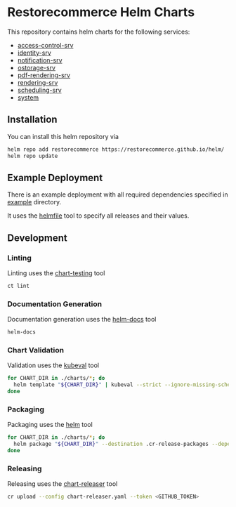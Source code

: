# Restorecommerce Helm Charts

This repository contains helm charts for the following services:

* [access-control-srv](./charts/access-control-srv)
* [identity-srv](./charts/identity-srv)
* [notification-srv](./charts/notification-srv)
* [ostorage-srv](./charts/ostorage-srv)
* [pdf-rendering-srv](./charts/pdf-rendering-srv)
* [rendering-srv](./charts/rendering-srv)
* [scheduling-srv](./charts/scheduling-srv)
* [system](./charts/system)

## Installation

You can install this helm repository via

```bash
helm repo add restorecommerce https://restorecommerce.github.io/helm/
helm repo update
```

## Example Deployment

There is an example deployment with all required dependencies specified in [example](./example) directory.

It uses the [helmfile](https://github.com/roboll/helmfile) tool to specify all releases and their values.

## Development

### Linting

Linting uses the [chart-testing](https://github.com/helm/chart-testing) tool

```bash
ct lint
```

### Documentation Generation

Documentation generation uses the [helm-docs](https://github.com/norwoodj/helm-docs) tool

```bash
helm-docs
```

### Chart Validation

Validation uses the [kubeval](https://github.com/instrumenta/kubeval) tool

```bash
for CHART_DIR in ./charts/*; do
  helm template "${CHART_DIR}" | kubeval --strict --ignore-missing-schemas
done
```

### Packaging

Packaging uses the [helm](https://helm.sh/) tool

```bash
for CHART_DIR in ./charts/*; do
  helm package "${CHART_DIR}" --destination .cr-release-packages --dependency-update
done
```

### Releasing

Releasing uses the [chart-releaser](https://github.com/helm/chart-releaser) tool

```bash
cr upload --config chart-releaser.yaml --token <GITHUB_TOKEN>
```